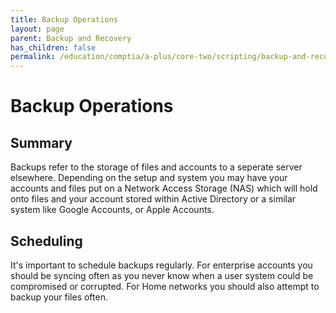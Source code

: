 ```yaml
---
title: Backup Operations
layout: page
parent: Backup and Recovery
has_children: false
permalink: /education/comptia/a-plus/core-two/scripting/backup-and-recovery/operations/
---
```


# Backup Operations

## Summary

Backups refer to the storage of files and accounts to a seperate server elsewhere. Depending on the setup and system you may have your accounts and files put on a Network Access Storage (NAS) which will hold onto files and your account stored within Active Directory or a similar system like Google Accounts, or Apple Accounts.

## Scheduling

It's important to schedule backups regularly. For enterprise accounts you should be syncing often as you never know when a user system could be compromised or corrupted. For Home networks you should also attempt to backup your files often.

